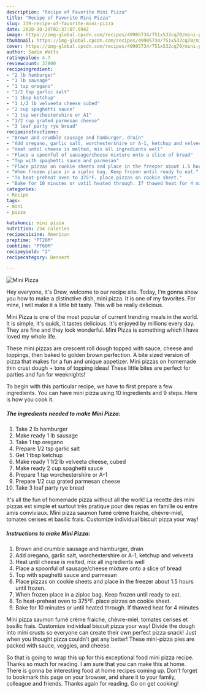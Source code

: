 ```yaml
---
description: "Recipe of Favorite Mini Pizza"
title: "Recipe of Favorite Mini Pizza"
slug: 339-recipe-of-favorite-mini-pizza
date: 2020-10-29T02:37:07.594Z
image: https://img-global.cpcdn.com/recipes/49905734/751x532cq70/mini-pizza-recipe-main-photo.jpg
thumbnail: https://img-global.cpcdn.com/recipes/49905734/751x532cq70/mini-pizza-recipe-main-photo.jpg
cover: https://img-global.cpcdn.com/recipes/49905734/751x532cq70/mini-pizza-recipe-main-photo.jpg
author: Sadie Watts
ratingvalue: 4.7
reviewcount: 37800
recipeingredient:
- "2 lb hamburger"
- "1 lb sausage"
- "1 tsp oregano"
- "1/2 tsp garlic salt"
- "1 tbsp ketchup"
- "1 1/2 lb velveeta cheese cubed"
- "2 cup spaghetti sauce"
- "1 tsp worchestershire or A1"
- "1/2 cup grated parmesan cheese"
- "3 loaf party rye bread"
recipeinstructions:
- "Brown and crumble sausage and hamburger, drain"
- "Add oregano, garlic salt, worchestershire or A-1, ketchup and velveeta"
- "Heat until cheese is melted, mix all ingredients well"
- "Place a spoonful of sausage/cheese mixture onto a slice of bread"
- "Top with spaghetti sauce and parmesan"
- "Place pizzas on cookie sheets and place in the freezer about 1.5 hours until frozen."
- "When frozen place in a ziploc bag. Keep frozen until ready to eat."
- "To heat-preheat oven to 375°F. place pizzas on cookie sheet."
- "Bake for 10 minutes or until heated through. If thawed heat for 4 minutes"
categories:
- Recipe
tags:
- mini
- pizza

katakunci: mini pizza 
nutrition: 254 calories
recipecuisine: American
preptime: "PT28M"
cooktime: "PT60M"
recipeyield: "2"
recipecategory: Dessert

---
```



![Mini Pizza](https://img-global.cpcdn.com/recipes/49905734/751x532cq70/mini-pizza-recipe-main-photo.jpg)

Hey everyone, it's Drew, welcome to our recipe site. Today, I'm gonna show you how to make a distinctive dish, mini pizza. It is one of my favorites. For mine, I will make it a little bit tasty. This will be really delicious.

Mini Pizza is one of the most popular of current trending meals in the world. It is simple, it's quick, it tastes delicious. It's enjoyed by millions every day. They are fine and they look wonderful. Mini Pizza is something which I have loved my whole life.

These mini pizzas are crescent roll dough topped with sauce, cheese and toppings, then baked to golden brown perfection. A bite sized version of pizza that makes for a fun and unique appetizer. Mini pizzas on homemade thin crust dough + tons of topping ideas! These little bites are perfect for parties and fun for weeknights!


To begin with this particular recipe, we have to first prepare a few ingredients. You can have mini pizza using 10 ingredients and 9 steps. Here is how you cook it.

<!--inarticleads1-->

##### The ingredients needed to make Mini Pizza:

1. Take 2 lb hamburger
1. Make ready 1 lb sausage
1. Take 1 tsp oregano
1. Prepare 1/2 tsp garlic salt
1. Get 1 tbsp ketchup
1. Make ready 1 1/2 lb velveeta cheese, cubed
1. Make ready 2 cup spaghetti sauce
1. Prepare 1 tsp worchestershire or A-1
1. Prepare 1/2 cup grated parmesan cheese
1. Take 3 loaf party rye bread


It&#39;s all the fun of homemade pizza without all the work! La recette des mini pizzas est simple et surtout très pratique pour des repas en famille ou entre amis conviviaux. Mini pizza saumon fumé crème fraiche, chèvre-miel, tomates cerises et basilic frais. Customize individual biscuit pizza your way! 

<!--inarticleads2-->

##### Instructions to make Mini Pizza:

1. Brown and crumble sausage and hamburger, drain
1. Add oregano, garlic salt, worchestershire or A-1, ketchup and velveeta
1. Heat until cheese is melted, mix all ingredients well
1. Place a spoonful of sausage/cheese mixture onto a slice of bread
1. Top with spaghetti sauce and parmesan
1. Place pizzas on cookie sheets and place in the freezer about 1.5 hours until frozen.
1. When frozen place in a ziploc bag. Keep frozen until ready to eat.
1. To heat-preheat oven to 375°F. place pizzas on cookie sheet.
1. Bake for 10 minutes or until heated through. If thawed heat for 4 minutes


Mini pizza saumon fumé crème fraiche, chèvre-miel, tomates cerises et basilic frais. Customize individual biscuit pizza your way! Divide the dough into mini crusts so everyone can create their own perfect pizza snack! Just when you thought pizza couldn&#39;t get any better! These mini-pizza pies are packed with sauce, veggies, and cheese. 

So that is going to wrap this up for this exceptional food mini pizza recipe. Thanks so much for reading. I am sure that you can make this at home. There is gonna be interesting food at home recipes coming up. Don't forget to bookmark this page on your browser, and share it to your family, colleague and friends. Thanks again for reading. Go on get cooking!
